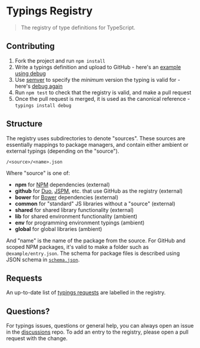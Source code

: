 # Typings Registry

> The registry of type definitions for TypeScript.

## Contributing

1. Fork the project and run `npm install`
2. Write a typings definition and upload to GitHub - here's an [example using debug](https://github.com/typings/typed-debug/blob/master/typings.json)
3. Use [semver](http://semver.org/) to specify the _minimum_ version the typing is valid for - here's [debug again](https://github.com/typings/registry/blob/master/npm/debug.json)
4. Run `npm test` to check that the registry is valid, and make a pull request
5. Once the pull request is merged, it is used as the canonical reference - `typings install debug`

## Structure

The registry uses subdirectories to denote "sources". These sources are essentially mappings to package managers, and contain either ambient or external typings (depending on the "source").

```
/<source>/<name>.json
```

Where "source" is one of:

* **npm** for [NPM](https://www.npmjs.com/) dependencies (external)
* **github** for [Duo](http://duojs.org/), [JSPM](http://jspm.io/), etc. that use GitHub as the registry (external)
* **bower** for [Bower](http://bower.io/) dependencies (external)
* **common** for "standard" JS libraries without a "source" (external)
* **shared** for shared library functionality (external)
* **lib** for shared environment functionality (ambient)
* **env** for programming environment typings (ambient)
* **global** for global libraries (ambient)

And "name" is the name of the package from the source. For GitHub and scoped NPM packages, it's valid to make a folder such as `@example/entry.json`. The schema for package files is described using JSON schema in [`schema.json`](schema.json).

## Requests

An up-to-date list of [typings requests](https://github.com/typings/registry/labels/typings%20request) are labelled in the registry.

## Questions?

For typings issues, questions or general help, you can always open an issue in the [discussions](https://github.com/typings/discussions) repo. To add an entry to the registry, please open a pull request with the change.

